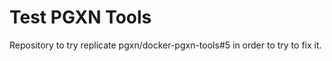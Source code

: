 Test PGXN Tools
===============

Repository to try replicate pgxn/docker-pgxn-tools#5 in order to try
to fix it.
